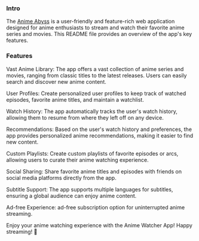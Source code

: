 ### Intro

The [Anime Abyss](https://anime-abyss.vercel.app/) is a user-friendly and feature-rich web application designed for anime enthusiasts to stream and watch their favorite anime series and movies. This README file provides an overview of the app's key features.

### Features

Vast Anime Library: The app offers a vast collection of anime series and movies, ranging from classic titles to the latest releases. Users can easily search and discover new anime content.

User Profiles: Create personalized user profiles to keep track of watched episodes, favorite anime titles, and maintain a watchlist.

Watch History: The app automatically tracks the user's watch history, allowing them to resume from where they left off on any device.

Recommendations: Based on the user's watch history and preferences, the app provides personalized anime recommendations, making it easier to find new content.

Custom Playlists: Create custom playlists of favorite episodes or arcs, allowing users to curate their anime watching experience.

Social Sharing: Share favorite anime titles and episodes with friends on social media platforms directly from the app.

Subtitle Support: The app supports multiple languages for subtitles, ensuring a global audience can enjoy anime content.

Ad-free Experience: ad-free subscription option for uninterrupted anime streaming.

Enjoy your anime watching experience with the Anime Watcher App! Happy streaming! 🎉
